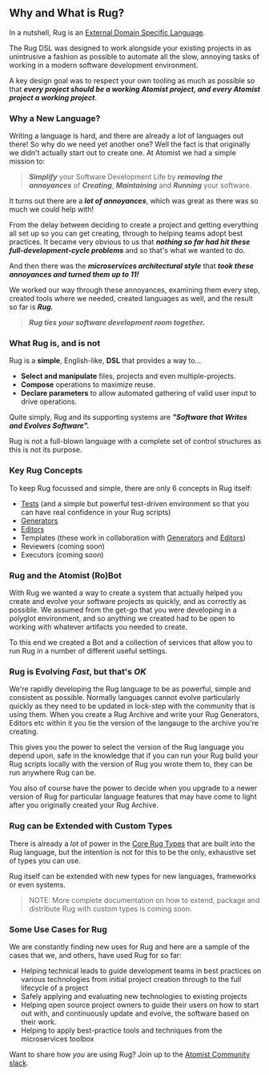## Why and What is Rug?

In a nutshell, Rug is an
[External Domain Specific Language](http://martinfowler.com/books/dsl.html).

The Rug DSL was designed to work alongside your existing projects in
as unintrusive a fashion as possible to automate all the slow,
annoying tasks of working in a modern software development
environment.

A key design goal was to respect your own tooling as much as possible
so that ***every project should be a working Atomist project, and
every Atomist project a working project***.

### Why a New Language?

Writing a language is hard, and there are already a *lot* of languages
out there! So why do we need yet another one? Well the fact is that
originally we didn't actually start out to create one. At Atomist we
had a simple mission to:

> ***Simplify*** your Software Development Life by ***removing the
> annoyances*** of ***Creating***, ***Maintaining*** and ***Running***
> your software.

It turns out there are a ***lot of annoyances***, which was great as
there was so much we could help with!

From the delay between deciding to create a project and getting
everything all set up so you can get creating, through to helping
teams adopt best practices. It became very obvious to us that
***nothing so far had hit these full-development-cycle problems*** and
so that's what we wanted to do.

And then there was the ***microservices architectural style*** that
***took these annoyances and turned them up to 11!***

We worked our way through these annoyances, examining them every step,
created tools where we needed, created languages as well, and the
result so far is ***Rug.***

> ***Rug ties your software development room together.***

### What Rug is, and is not

Rug is a **simple**, English-like, **DSL** that provides a way to...

*   **Select and manipulate** files, projects and even
    multiple-projects.
*   **Compose** operations to maximize reuse.
*   **Declare parameters** to allow automated gathering of valid user
    input to drive operations.

Quite simply, Rug and its supporting systems are ***"Software that
Writes and Evolves Software".***

Rug is not a full-blown language with a complete set of control
structures as this is not its purpose.

### Key Rug Concepts

To keep Rug focussed and simple, there are only 6 concepts in Rug
itself:

*   [Tests](/reference-docs/rug/rug-tests.md) (and a simple but powerful
    test-driven environment so that you can have real confidence in
    your Rug scripts)
*   [Generators](/reference-docs/rug/rug-generators.md)
*   [Editors](/reference-docs/rug/rug-editors.md)
*   Templates (these work in collaboration
    with [Generators](/reference-docs/rug/rug-generators.md)
    and [Editors](/reference-docs/rug/rug-editors.md))
*   Reviewers (coming soon)
*   Executors (coming soon)

### Rug and the Atomist (Ro)Bot

With Rug we wanted a way to create a system that actually helped you
create and evolve your software projects as quickly, and as correctly
as possible. We assumed from the get-go that you were developing in a
polyglot environment, and so anything we created had to be open to
working with whatever artifacts you needed to create.

To this end we created a Bot and a collection of services that allow
you to run Rug in a number of different useful settings.

### Rug is Evolving *Fast*, but that's *OK*

We're rapidly developing the Rug language to be as powerful, simple
and consistent as possible. Normally languages cannot evolve
particularly quickly as they need to be updated in lock-step with the
community that is using them. When you create a Rug Archive and write
your Rug Generators, Editors etc within it you tie the version of the
langauge to the archive you're creating.

This gives you the power to select the version of the Rug language you
depend upon, safe in the knowledge that if you can run your Rug build
your Rug scripts locally with the version of Rug you wrote them to,
they can be run anywhere Rug can be.

You also of course have the power to decide when you upgrade to a
newer version of Rug for particular language features that may have
come to light after you originally created your Rug Archive.

### Rug can be Extended with Custom Types

There is already a *lot* of power in
the [Core Rug Types](/reference-docs/rug/types/index.md) that are built
into the Rug language, but the intention is not for this to be the
only, exhaustive set of types you can use.

Rug itself can be extended with new types for new languages,
frameworks or even systems.

> NOTE: More complete documentation on how to extend, package and
> distribute Rug with custom types is coming soon.

### Some Use Cases for Rug

We are constantly finding new uses for Rug and here are a sample of
the cases that we, and others, have used Rug for so far:

*   Helping technical leads to guide development teams in best
    practices on various technologies from initial project creation
    through to the full lifecycle of a project
*   Safely applying and evaluating new technologies to existing
    projects
*   Helping open source project owners to guide their users on how to
    start out with, and continuously update and evolve, the software
    based on their work.
*   Helping to apply best-practice tools and techniques from the
    microservices toolbox

Want to share how *you* are using Rug? Join up to
the [Atomist Community slack](https://join.atomist.com).
